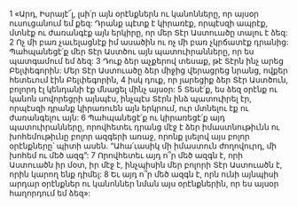 1 «Արդ, Իսրայէ՜լ, լսի՛ր այն օրէնքներն ու կանոնները, որ այսօր ուսուցանում եմ քեզ: Դրանք պէտք է կիրառէք, որպէսզի ապրէք, մտնէք ու ժառանգէք այն երկիրը, որ մեր Տէր Աստուածը տալու է ձեզ: 2 Ոչ մի բառ չաւելացնէք իմ ասածին ու ոչ մի բառ չկրճատէք դրանից: Պահպանեցէ՛ք մեր Տէր Աստծու այն պատուիրանները, որ ես պատգամում եմ ձեզ: 3 Դուք ձեր աչքերով տեսաք, թէ Տէրն ինչ արեց Բելփեգորին: Մեր Տէր Աստուածը ձեր միջից վերացրեց նրանց, ովքեր հետեւում էին Բելփեգորին, 4 իսկ դուք, որ յարեցիք ձեր Տէր Աստծուն, բոլորդ էլ կենդանի էք մնացել մինչ այսօր: 5 Տեսէ՛ք, ես ձեզ օրէնք ու կանոն սովորեցրի այնպէս, ինչպէս Տէրն ինձ պատուիրել էր, որպէսզի դրանք կիրառուեն այն երկրում, ուր մտնելու էք ու ժառանգելու այն: 6 Պահպանեցէ՛ք ու կիրառեցէ՛ք այդ պատուիրանները, որովհետեւ դրանց մէջ է ձեր իմաստնութիւնն ու խոհեմութիւնը բոլոր ազգերի առաջ, որոնք լսելով այս բոլոր օրէնքները՝ պիտի ասեն. “Ահա՛ւասիկ մի իմաստուն ժողովուրդ, մի խոհեմ ու մեծ ազգ”: 7 Որովհետեւ այդ ո՞ր մեծ ազգն է, որի Աստուածն իր մօտ, իր մէջ է, ինչպիսին մեր բոլորի Տէր Աստուածն է, որին կարող ենք դիմել: 8 Եւ այդ ո՞ր մեծ ազգն է, որն ունի այնպիսի արդար օրէնքներ ու կանոններ նման այս օրէնքներին, որ ես այսօր հաղորդում եմ ձեզ»:
